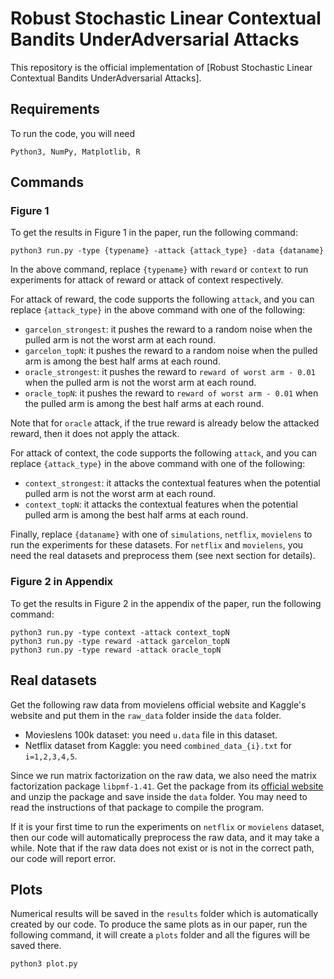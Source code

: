 # Robust Stochastic Linear Contextual Bandits UnderAdversarial Attacks

This repository is the official implementation of [Robust Stochastic Linear Contextual Bandits UnderAdversarial Attacks].


## Requirements

To run the code, you will need 

```
Python3, NumPy, Matplotlib, R
```


## Commands

### Figure 1

To get the results in Figure 1 in the paper, run the following command:

```
python3 run.py -type {typename} -attack {attack_type} -data {dataname}
```

In the above command, replace ``{typename}`` with ``reward`` or ``context`` to run experiments for attack of reward or attack of context respectively. 

For attack of reward, the code supports the following ``attack``, and you can replace ``{attack_type}`` in the above command with one of the following:
- ``garcelon_strongest``: it pushes the reward to a random noise when the pulled arm is not the worst arm at each round.
- ``garcelon_topN``: it pushes the reward to a random noise when the pulled arm is among the best half arms at each round.
- ``oracle_strongest``: it pushes the reward to ``reward of worst arm - 0.01`` when the pulled arm is not the worst arm at each round. 
- ``oracle_topN``: it pushes the reward to ``reward of worst arm - 0.01`` when the pulled arm is among the best half arms at each round.

Note that for ``oracle`` attack, if the true reward is already below the attacked reward, then it does not apply the attack.

For attack of context, the code supports the following ``attack``, and you can replace ``{attack_type}`` in the above command with one of the following:
- ``context_strongest``: it attacks the contextual features when the potential pulled arm is not the worst arm at each round.
- ``context_topN``: it attacks the contextual features when the potential pulled arm is among the best half arms at each round.

Finally, replace ``{dataname}`` with one of ``simulations``, ``netflix``, ``movielens`` to run the experiments for these datasets. For ``netflix`` and ``movielens``, you need the real datasets and preprocess them (see next section for details).


### Figure 2 in Appendix

To get the results in Figure 2 in the appendix of the paper, run the following command:
```
python3 run.py -type context -attack context_topN
python3 run.py -type reward -attack garcelon_topN
python3 run.py -type reward -attack oracle_topN
```

## Real datasets

Get the following raw data from movielens official website and Kaggle's website and put them in the ``raw_data`` folder inside the ``data`` folder.

- Movieslens 100k dataset: you need ``u.data`` file in this dataset.
- Netflix dataset from Kaggle: you need ``combined_data_{i}.txt`` for ``i=1,2,3,4,5``.

Since we run matrix factorization on the raw data, we also need the matrix factorization package `libpmf-1.41`. Get the package from its [official website](https://www.cs.utexas.edu/~rofuyu/libpmf/) and unzip the package and save inside the ``data`` folder. You may need to read the instructions of that package to compile the program.

If it is your first time to run the experiments on ``netflix`` or ``movielens`` dataset, then our code will automatically preprocess the raw data, and it may take a while. Note that if the raw data does not exist or is not in the correct path, our code will report error.



## Plots

Numerical results will be saved in the ``results`` folder which is automatically created by our code. To produce the same plots as in our paper, run the following command, it will create a ``plots`` folder and all the figures will be saved there.

```
python3 plot.py
```
